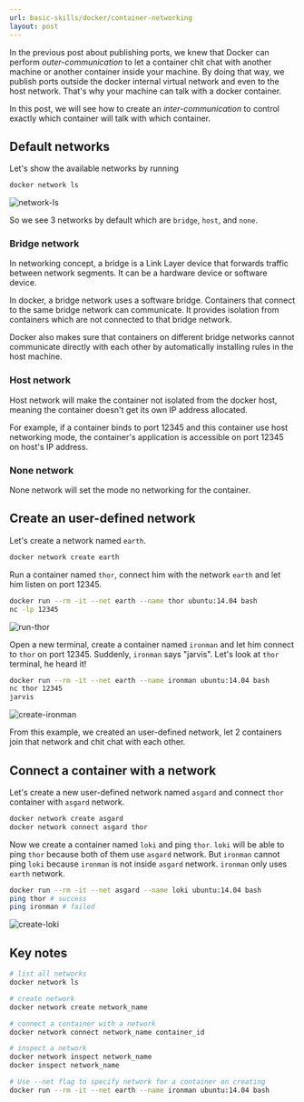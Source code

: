 ```yaml
---
url: basic-skills/docker/container-networking
layout: post
---
```


In the previous post about publishing ports, we knew that Docker can perform _outer-communication_ to let a container chit chat with another machine or another container inside your machine.
By doing that way, we publish ports outside the docker internal virtual network and even to the host network. That's why your machine can talk with a docker container.

In this post, we will see how to create an _inter-communication_ to control exactly which container will talk with which container.

## Default networks

Let's show the available networks by running

```bash
docker network ls
```

![network-ls][network-ls]

So we see 3 networks by default which are `bridge`, `host`, and `none`.

### Bridge network

In networking concept, a bridge is a Link Layer device that forwards traffic between network segments. It can be a hardware device or software device.

In docker, a bridge network uses a software bridge. Containers that connect to the same bridge network can communicate. It provides isolation from containers which are not connected to that bridge network.

Docker also makes sure that containers on different bridge networks cannot communicate directly with each other by automatically installing rules in the host machine.

### Host network

Host network will make the container not isolated from the docker host, meaning the container doesn't get its own IP address allocated.

For example, if a container binds to port 12345 and this container use host networking mode, the container's application is accessible on port 12345 on host's IP address.

### None network

None network will set the mode no networking for the container.

## Create an user-defined network

Let's create a network named `earth`.

```bash
docker network create earth
```

Run a container named `thor`, connect him with the network `earth` and let him listen on port 12345.

```bash
docker run --rm -it --net earth --name thor ubuntu:14.04 bash
nc -lp 12345
```

![run-thor][run-thor]

Open a new terminal, create a container named `ironman` and let him connect to `thor` on port 12345.
Suddenly, `ironman` says "jarvis". Let's look at `thor` terminal, he heard it!

```bash
docker run --rm -it --net earth --name ironman ubuntu:14.04 bash
nc thor 12345
jarvis
```

![create-ironman][create-ironman]

From this example, we created an user-defined network, let 2 containers join that network and chit chat with each other.

## Connect a container with a network

Let's create a new user-defined network named `asgard` and connect `thor` container with `asgard` network.

```bash
docker network create asgard
docker network connect asgard thor
```

Now we create a container named `loki` and ping `thor`.
`loki` will be able to ping `thor` because both of them use `asgard` network.
But `ironman` cannot ping `loki` because `ironman` is not inside `asgard` network.
`ironman` only uses `earth` network.

```bash
docker run --rm -it --net asgard --name loki ubuntu:14.04 bash
ping thor # success
ping ironman # failed
```

![create-loki][create-loki]

## Key notes

```bash
# list all networks
docker network ls

# create network
docker network create network_name

# connect a container with a network
docker network connect network_name container_id

# inspect a network
docker network inspect network_name
docker inspect network_name

# Use --net flag to specify network for a container on creating
docker run --rm -it --net earth --name ironman ubuntu:14.04 bash
```

<!-- MARKDOWN LINKS & IMAGES -->

[network-ls]: /assets/images/basic-skills/docker/container-networking/network-ls.png
[run-thor]: /assets/images/basic-skills/docker/container-networking/run-thor.png
[create-ironman]: /assets/images/basic-skills/docker/container-networking/create-ironman.jpg
[create-loki]: /assets/images/basic-skills/docker/container-networking/create-loki.png
